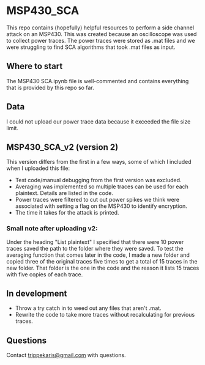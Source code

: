 # MSP430_SCA
This repo contains (hopefully) helpful resources to perform a side channel attack on an MSP430. This was created because an oscilloscope was used to collect power traces. The power traces were stored as .mat files and we were struggling to find SCA algorithms that took .mat files as input. 

## Where to start
The MSP430 SCA.ipynb file is well-commented and contains everything that is provided by this repo so far.

## Data
I could not upload our power trace data because it exceeded the file size limit.

## MSP430_SCA_v2 (version 2)
This version differs from the first in a few ways, some of which I included when I uploaded this file:
- Test code/manual debugging from the first version was excluded.
- Averaging was implemented so multiple traces can be used for each plaintext. Details are listed in the code.
- Power traces were filtered to cut out power spikes we think were associated with setting a flag on the MSP430 to identify encryption.
- The time it takes for the attack is printed.
### Small note after uploading v2:
Under the heading "List plaintext" I specified that there were 10 power traces saved the path to the folder where they were saved. To test the averaging function that comes later in the code, I made a new folder and copied three of the original traces five times to get a total of 15 traces in the new folder. That folder is the one in the code and the reason it lists 15 traces with five copies of each trace.

## In development
- Throw a try catch in to weed out any files that aren't .mat.
- Rewrite the code to take more traces without recalculating for previous traces.

## Questions
Contact trippekaris@gmail.com with questions.
